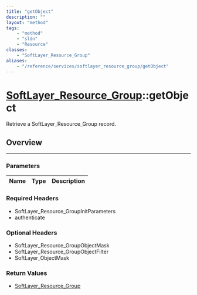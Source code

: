 ```yaml
---
title: "getObject"
description: ""
layout: "method"
tags:
    - "method"
    - "sldn"
    - "Resource"
classes:
    - "SoftLayer_Resource_Group"
aliases:
    - "/reference/services/softlayer_resource_group/getObject"
---
```

# [SoftLayer_Resource_Group](/reference/services/SoftLayer_Resource_Group)::getObject

Retrieve a SoftLayer_Resource_Group record.


## Overview 


-----

### Parameters 
|Name | Type | Description |
| --- | --- | --- |


### Required Headers
* SoftLayer_Resource_GroupInitParameters
* authenticate


### Optional Headers
* SoftLayer_Resource_GroupObjectMask
* SoftLayer_Resource_GroupObjectFilter
* SoftLayer_ObjectMask

### Return Values
* <a href='/reference/datatypes/SoftLayer_Resource_Group'>SoftLayer_Resource_Group </a>




